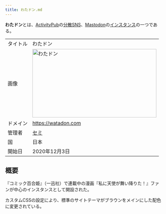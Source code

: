 ```yaml
---
title: わたドン.md
---
```

<div>

**わたドン**とは、[ActivityPub](/ActivityPub "ActivityPub")の[分散SNS](/%E5%88%86%E6%95%A3SNS "分散SNS")、[Mastodon](/Mastodon "Mastodon")の[インスタンス](/%E3%82%A4%E3%83%B3%E3%82%B9%E3%82%BF%E3%83%B3%E3%82%B9 "インスタンス")の一つである。

|          |                                                                                                                                                                                                                                                                                                                                                           |
|----------|-----------------------------------------------------------------------------------------------------------------------------------------------------------------------------------------------------------------------------------------------------------------------------------------------------------------------------------------------------------|
| タイトル | わたドン                                                                                                                                                                                                                                                                                                                                                  |
| 画像     | [<img src="/images/thumb/f/fc/Wataten-eyecatch.jpg/400px-Wataten-eyecatch.jpg" srcset="/images/thumb/f/fc/Wataten-eyecatch.jpg/600px-Wataten-eyecatch.jpg 1.5x, /images/thumb/f/fc/Wataten-eyecatch.jpg/800px-Wataten-eyecatch.jpg 2x" width="400" height="220" alt="わたドン" />](/%E3%83%95%E3%82%A1%E3%82%A4%E3%83%AB:Wataten-eyecatch.jpg "わたドン") |
| ドメイン | <a href="https://watadon.com" rel="nofollow">https://watadon.com</a>                                                                                                                                                                                                                                                                                      |
| 管理者   | <a href="https://watadon.com/@semi2022" rel="nofollow">セミ</a>                                                                                                                                                                                                                                                                                           |
| 国       | 日本                                                                                                                                                                                                                                                                                                                                                      |
| 開始日   | 2020年12月3日                                                                                                                                                                                                                                                                                                                                             |

  

## 概要

『コミック百合姫』（一迅社）で連載中の漫画『私に天使が舞い降りた！』ファンが中心のインスタンスとして開設された。

カスタムCSSの設定により、標準のサイトテーマがブラウンをメインにした配色に変更されている。

</div>
